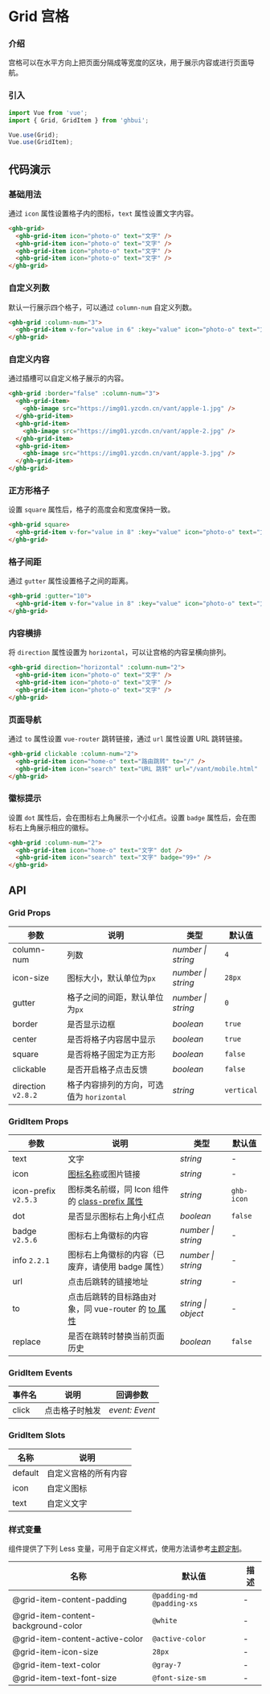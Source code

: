# Grid 宫格

### 介绍

宫格可以在水平方向上把页面分隔成等宽度的区块，用于展示内容或进行页面导航。

### 引入

```js
import Vue from 'vue';
import { Grid, GridItem } from 'ghbui';

Vue.use(Grid);
Vue.use(GridItem);
```

## 代码演示

### 基础用法

通过 `icon` 属性设置格子内的图标，`text` 属性设置文字内容。

```html
<ghb-grid>
  <ghb-grid-item icon="photo-o" text="文字" />
  <ghb-grid-item icon="photo-o" text="文字" />
  <ghb-grid-item icon="photo-o" text="文字" />
  <ghb-grid-item icon="photo-o" text="文字" />
</ghb-grid>
```

### 自定义列数

默认一行展示四个格子，可以通过 `column-num` 自定义列数。

```html
<ghb-grid :column-num="3">
  <ghb-grid-item v-for="value in 6" :key="value" icon="photo-o" text="文字" />
</ghb-grid>
```

### 自定义内容

通过插槽可以自定义格子展示的内容。

```html
<ghb-grid :border="false" :column-num="3">
  <ghb-grid-item>
    <ghb-image src="https://img01.yzcdn.cn/vant/apple-1.jpg" />
  </ghb-grid-item>
  <ghb-grid-item>
    <ghb-image src="https://img01.yzcdn.cn/vant/apple-2.jpg" />
  </ghb-grid-item>
  <ghb-grid-item>
    <ghb-image src="https://img01.yzcdn.cn/vant/apple-3.jpg" />
  </ghb-grid-item>
</ghb-grid>
```

### 正方形格子

设置 `square` 属性后，格子的高度会和宽度保持一致。

```html
<ghb-grid square>
  <ghb-grid-item v-for="value in 8" :key="value" icon="photo-o" text="文字" />
</ghb-grid>
```

### 格子间距

通过 `gutter` 属性设置格子之间的距离。

```html
<ghb-grid :gutter="10">
  <ghb-grid-item v-for="value in 8" :key="value" icon="photo-o" text="文字" />
</ghb-grid>
```

### 内容横排

将 `direction` 属性设置为 `horizontal`，可以让宫格的内容呈横向排列。

```html
<ghb-grid direction="horizontal" :column-num="2">
  <ghb-grid-item icon="photo-o" text="文字" />
  <ghb-grid-item icon="photo-o" text="文字" />
  <ghb-grid-item icon="photo-o" text="文字" />
</ghb-grid>
```

### 页面导航

通过 `to` 属性设置 `vue-router` 跳转链接，通过 `url` 属性设置 URL 跳转链接。

```html
<ghb-grid clickable :column-num="2">
  <ghb-grid-item icon="home-o" text="路由跳转" to="/" />
  <ghb-grid-item icon="search" text="URL 跳转" url="/vant/mobile.html" />
</ghb-grid>
```

### 徽标提示

设置 `dot` 属性后，会在图标右上角展示一个小红点。设置 `badge` 属性后，会在图标右上角展示相应的徽标。

```html
<ghb-grid :column-num="2">
  <ghb-grid-item icon="home-o" text="文字" dot />
  <ghb-grid-item icon="search" text="文字" badge="99+" />
</ghb-grid>
```

## API

### Grid Props

| 参数 | 说明 | 类型 | 默认值 |
| --- | --- | --- | --- |
| column-num | 列数 | _number \| string_ | `4` |
| icon-size | 图标大小，默认单位为`px` | _number \| string_ | `28px` |
| gutter | 格子之间的间距，默认单位为`px` | _number \| string_ | `0` |
| border | 是否显示边框 | _boolean_ | `true` |
| center | 是否将格子内容居中显示 | _boolean_ | `true` |
| square | 是否将格子固定为正方形 | _boolean_ | `false` |
| clickable | 是否开启格子点击反馈 | _boolean_ | `false` |
| direction `v2.8.2` | 格子内容排列的方向，可选值为 `horizontal` | _string_ | `vertical` |

### GridItem Props

| 参数 | 说明 | 类型 | 默认值 |
| --- | --- | --- | --- |
| text | 文字 | _string_ | - |
| icon | [图标名称](#/zh-CN/icon)或图片链接 | _string_ | - |
| icon-prefix `v2.5.3` | 图标类名前缀，同 Icon 组件的 [class-prefix 属性](#/zh-CN/icon#props) | _string_ | `ghb-icon` |
| dot | 是否显示图标右上角小红点 | _boolean_ | `false` |
| badge `v2.5.6` | 图标右上角徽标的内容 | _number \| string_ | - |
| info `2.2.1` | 图标右上角徽标的内容（已废弃，请使用 badge 属性） | _number \| string_ | - |
| url | 点击后跳转的链接地址 | _string_ | - |
| to | 点击后跳转的目标路由对象，同 vue-router 的 [to 属性](https://router.vuejs.org/zh/api/#to) | _string \| object_ | - |
| replace | 是否在跳转时替换当前页面历史 | _boolean_ | `false` |

### GridItem Events

| 事件名 | 说明           | 回调参数       |
| ------ | -------------- | -------------- |
| click  | 点击格子时触发 | _event: Event_ |

### GridItem Slots

| 名称    | 说明                 |
| ------- | -------------------- |
| default | 自定义宫格的所有内容 |
| icon    | 自定义图标           |
| text    | 自定义文字           |

### 样式变量

组件提供了下列 Less 变量，可用于自定义样式，使用方法请参考[主题定制](#/zh-CN/theme)。

| 名称                                | 默认值                    | 描述 |
| ----------------------------------- | ------------------------- | ---- |
| @grid-item-content-padding          | `@padding-md @padding-xs` | -    |
| @grid-item-content-background-color | `@white`                  | -    |
| @grid-item-content-active-color     | `@active-color`           | -    |
| @grid-item-icon-size                | `28px`                    | -    |
| @grid-item-text-color               | `@gray-7`                 | -    |
| @grid-item-text-font-size           | `@font-size-sm`           | -    |

